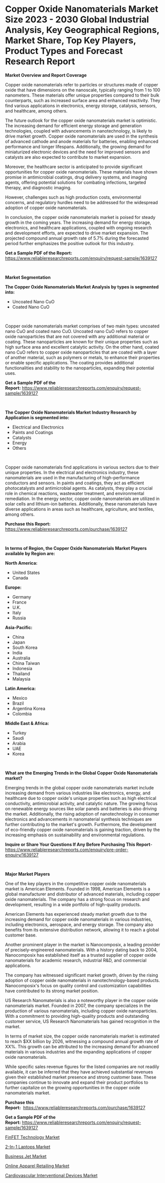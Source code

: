 <p><h1>Copper Oxide Nanomaterials Market Size 2023 - 2030 Global Industrial Analysis, Key Geographical Regions, Market Share, Top Key Players, Product Types and Forecast Research Report</h1></p><p><strong>Market Overview and Report Coverage</strong></p>
<p><p>Copper oxide nanomaterials refer to particles or structures made of copper oxide that have dimensions on the nanoscale, typically ranging from 1 to 100 nanometers. These materials offer unique properties compared to their bulk counterparts, such as increased surface area and enhanced reactivity. They find various applications in electronics, energy storage, catalysis, sensors, and healthcare, among others.</p><p>The future outlook for the copper oxide nanomaterials market is optimistic. The increasing demand for efficient energy storage and generation technologies, coupled with advancements in nanotechnology, is likely to drive market growth. Copper oxide nanomaterials are used in the synthesis of advanced cathode and anode materials for batteries, enabling enhanced performance and longer lifespans. Additionally, the growing demand for miniaturized electronic devices and the need for improved sensors and catalysts are also expected to contribute to market expansion.</p><p>Moreover, the healthcare sector is anticipated to provide significant opportunities for copper oxide nanomaterials. These materials have shown promise in antimicrobial coatings, drug delivery systems, and imaging agents, offering potential solutions for combating infections, targeted therapy, and diagnostic imaging.</p><p>However, challenges such as high production costs, environmental concerns, and regulatory hurdles need to be addressed for the widespread adoption of copper oxide nanomaterials.</p><p>In conclusion, the copper oxide nanomaterials market is poised for steady growth in the coming years. The increasing demand for energy storage, electronics, and healthcare applications, coupled with ongoing research and development efforts, are expected to drive market expansion. The projected compound annual growth rate of 5.7% during the forecasted period further emphasizes the positive outlook for this industry.</p></p>
<p><strong>Get a Sample PDF of the Report:</strong> <a href="https://www.reliableresearchreports.com/enquiry/request-sample/1639127">https://www.reliableresearchreports.com/enquiry/request-sample/1639127</a></p>
<p>&nbsp;</p>
<p><strong>Market Segmentation</strong></p>
<p><strong>The Copper Oxide Nanomaterials Market Analysis by types is segmented into:</strong></p>
<p><ul><li>Uncoated Nano CuO</li><li>Coated Nano CuO</li></ul></p>
<p>&nbsp;</p>
<p><p>Copper oxide nanomaterials market comprises of two main types: uncoated nano CuO and coated nano CuO. Uncoated nano CuO refers to copper oxide nanoparticles that are not covered with any additional material or coating. These nanoparticles are known for their unique properties such as high surface area and excellent catalytic activity. On the other hand, coated nano CuO refers to copper oxide nanoparticles that are coated with a layer of another material, such as polymers or metals, to enhance their properties or enable specific applications. The coating provides additional functionalities and stability to the nanoparticles, expanding their potential uses.</p></p>
<p><strong>Get a Sample PDF of the Report:</strong>&nbsp;<a href="https://www.reliableresearchreports.com/enquiry/request-sample/1639127">https://www.reliableresearchreports.com/enquiry/request-sample/1639127</a></p>
<p>&nbsp;</p>
<p><strong>The Copper Oxide Nanomaterials Market Industry Research by Application is segmented into:</strong></p>
<p><ul><li>Electrical and Electronics</li><li>Paints and Coatings</li><li>Catalysts</li><li>Energy</li><li>Others</li></ul></p>
<p>&nbsp;</p>
<p><p>Copper oxide nanomaterials find applications in various sectors due to their unique properties. In the electrical and electronics industry, these nanomaterials are used in the manufacturing of high-performance conductors and sensors. In paints and coatings, they act as efficient photocatalysts and antimicrobial agents. As catalysts, they play a crucial role in chemical reactions, wastewater treatment, and environmental remediation. In the energy sector, copper oxide nanomaterials are utilized in solar cells and lithium-ion batteries. Additionally, these nanomaterials have diverse applications in areas such as healthcare, agriculture, and textiles, among others.</p></p>
<p><strong>Purchase this Report:</strong>&nbsp; <a href="https://www.reliableresearchreports.com/purchase/1639127">https://www.reliableresearchreports.com/purchase/1639127</a></p>
<p>&nbsp;</p>
<p><strong>In terms of Region, the Copper Oxide Nanomaterials Market Players available by Region are:</strong></p>
<p>
    <p> <strong> North America: </strong>
        <ul>
            <li>United States</li>
            <li>Canada</li>
        </ul>
        </p> 
    <p> <strong> Europe: </strong>
        <ul>
            <li>Germany</li>
            <li>France</li>
            <li>U.K.</li>
            <li>Italy</li>
            <li>Russia</li>
        </ul>
        </p> 
    <p> <strong> Asia-Pacific: </strong>
        <ul>
            <li>China</li>
            <li>Japan</li>
            <li>South Korea</li>
            <li>India</li>
            <li>Australia</li>
            <li>China Taiwan</li>
            <li>Indonesia</li>
            <li>Thailand</li>
            <li>Malaysia</li>
        </ul>
        </p> 
    <p> <strong> Latin America: </strong>
        <ul>
            <li>Mexico</li>
            <li>Brazil</li>
            <li>Argentina Korea</li>
            <li>Colombia</li>
        </ul>
        </p> 
    <p> <strong> Middle East & Africa: </strong>
        <ul>
            <li>Turkey</li>
            <li>Saudi</li>
            <li>Arabia</li>
            <li>UAE</li>
            <li>Korea</li>
        </ul>
    </p>
    </p>
<p>&nbsp;</p>
<p><strong>What are the Emerging Trends in the Global Copper Oxide Nanomaterials market?</strong></p>
<p><p>Emerging trends in the global copper oxide nanomaterials market include increasing demand from various industries like electronics, energy, and healthcare due to copper oxide's unique properties such as high electrical conductivity, antimicrobial activity, and catalytic nature. The growing focus on renewable energy sources like solar panels and batteries is also driving the market. Additionally, the rising adoption of nanotechnology in consumer electronics and advancements in nanomaterial synthesis techniques are further contributing to the market's growth. Furthermore, the development of eco-friendly copper oxide nanomaterials is gaining traction, driven by the increasing emphasis on sustainability and environmental regulations.</p></p>
<p><strong>Inquire or Share Your Questions If Any Before Purchasing This Report</strong>- <a href="https://www.reliableresearchreports.com/enquiry/pre-order-enquiry/1639127">https://www.reliableresearchreports.com/enquiry/pre-order-enquiry/1639127</a></p>
<p>&nbsp;</p>
<p><strong>Major Market Players</strong></p>
<p><p>One of the key players in the competitive copper oxide nanomaterials market is American Elements. Founded in 1998, American Elements is a global manufacturer and distributor of advanced materials, including copper oxide nanomaterials. The company has a strong focus on research and development, resulting in a wide portfolio of high-quality products.</p><p>American Elements has experienced steady market growth due to the increasing demand for copper oxide nanomaterials in various industries, including electronics, aerospace, and energy storage. The company also benefits from its extensive distribution network, allowing it to reach a global customer base.</p><p>Another prominent player in the market is Nanocomposix, a leading provider of precisely-engineered nanomaterials. With a history dating back to 2004, Nanocomposix has established itself as a trusted supplier of copper oxide nanomaterials for academic research, industrial R&D, and commercial applications.</p><p>The company has witnessed significant market growth, driven by the rising adoption of copper oxide nanomaterials in nanotechnology-based products. Nanocomposix's focus on quality control and customization capabilities have contributed to its strong market position.</p><p>US Research Nanomaterials is also a noteworthy player in the copper oxide nanomaterials market. Founded in 2007, the company specializes in the production of various nanomaterials, including copper oxide nanoparticles. With a commitment to providing high-quality products and outstanding customer service, US Research Nanomaterials has gained recognition in the market.</p><p>In terms of market size, the copper oxide nanomaterials market is estimated to reach $XX billion by 2026, witnessing a compound annual growth rate of XX%. This growth can be attributed to the increasing demand for advanced materials in various industries and the expanding applications of copper oxide nanomaterials.</p><p>While specific sales revenue figures for the listed companies are not readily available, it can be inferred that they have achieved substantial revenues given their established market presence and strong customer base. These companies continue to innovate and expand their product portfolios to further capitalize on the growing opportunities in the copper oxide nanomaterials market.</p></p>
<p><strong>Purchase this Report:</strong>&nbsp;&nbsp;<a href="https://www.reliableresearchreports.com/purchase/1639127">https://www.reliableresearchreports.com/purchase/1639127</a></p>
<p></p>
<p><strong>Get a Sample PDF of the Report:</strong>&nbsp;<a href="https://www.reliableresearchreports.com/enquiry/request-sample/1639127">https://www.reliableresearchreports.com/enquiry/request-sample/1639127</a></p>
<p><p><a href="https://medium.com/@kaceyrath/finfet-technology-market-analysis-its-cagr-market-segmentation-and-global-industry-overview-c913ef7ba2b4">FinFET Technology Market</a></p><p><a href="https://www.linkedin.com/pulse/2-in-1-laptops-market-challenges-opportunities-growth/">2-In-1 Laptops Market</a></p><p><a href="https://www.linkedin.com/pulse/business-jet-market-research-report-unlocks/">Business Jet Market</a></p><p><a href="https://medium.com/@zoeyjohns1903/online-apparel-retailing-market-analysis-its-cagr-market-segmentation-and-global-industry-1102385dae99">Online Apparel Retailing Market</a></p><p><a href="https://www.linkedin.com/pulse/cardiovascular-interventional-devices-market-1c/">Cardiovascular Interventional Devices Market</a></p></p>